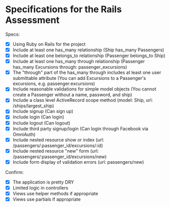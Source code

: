 # Specifications for the Rails Assessment

Specs:
- [x] Using Ruby on Rails for the project
- [x] Include at least one has_many relationship (Ship has_many Passengers)
- [x] Include at least one belongs_to relationship (Passenger belongs_to Ship)
- [x] Include at least one has_many through relationship (Passenger has_many Excursions through: passenger_excursions)
- [x] The "through" part of the has_many through includes at least one user submittable attribute (You can add Excursions to a Passenger's excursions, e.g. passenger.excursions)
- [x] Include reasonable validations for simple model objects (You cannot create a Passenger without a name, password, and ship)
- [x] Include a class level ActiveRecord scope method (model: Ship, url: /ships/largest_ship)
- [x] Include signup (Can sign up)
- [x] Include login (Can login)
- [x] Include logout (Can logout)
- [x] Include third party signup/login (Can login through Facebook via OmniAuth)
- [x] Include nested resource show or index (url: /passengers/:passenger_id/excursions/:id)
- [x] Include nested resource "new" form (url: /passengers/:passenger_id/excursions/new)
- [x] Include form display of validation errors (url: passengers/new)

Confirm:
- [x] The application is pretty DRY
- [x] Limited logic in controllers
- [x] Views use helper methods if appropriate
- [x] Views use partials if appropriate
